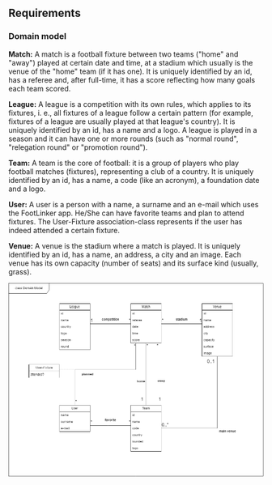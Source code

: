 
## Requirements

### Domain model

**Match:** A match is a football fixture between two teams ("home" and "away") played at certain date and time, at a stadium which usually is the venue of the "home" team (if it has one). It is uniquely identified by an id, has a referee and, after full-time, it has a score reflecting how many goals each team scored.

**League:** A league is a competition with its own rules, which applies to its fixtures, i. e., all fixtures of a league follow a certain pattern (for example, fixtures of a league are usually played at that league's country). It is uniquely identified by an id, has a name and a logo. A league is played in a season and it can have one or more rounds (such as "normal round", "relegation round" or "promotion round").

**Team:** A team is the core of football: it is a group of players who play football matches (fixtures), representing a club of a country. It is uniquely identified by an id, has a name, a code (like an acronym), a foundation date and a logo.

**User:** A user is a person with a name, a surname and an e-mail which uses the FootLinker app. He/She can have favorite teams and plan to attend fixtures. The User-Fixture association-class represents if the user has indeed attended a certain fixture.

**Venue:** A venue is the stadium where a match is played. It is uniquely identified by an id, has a name, an address, a city and an image. Each venue has its own capacity (number of seats) and its surface kind (usually, grass).  

<p align="center" justify="center">
  <img src="../images/DomainModel.png"/>
</p>
